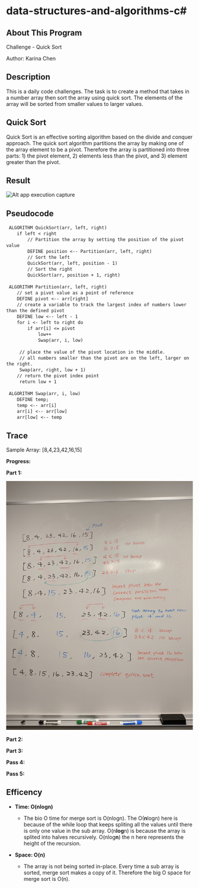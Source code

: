 # data-structures-and-algorithms-c#

## About This Program
Challenge - Quick Sort

Author: Karina Chen

## Description
This is a daily code challenges. The task is to create a method that takes in a number array then sort the array using quick sort. The elements of the array will be sorted from smaller values to larger values.

## Quick Sort
Quick Sort is an effective sorting algorithm based on the divide and conquer approach. The quick sort algorithm partitions the array by making one of the array element to be a pivot. Therefore the array is partitioned into three parts: 1) the pivot element, 2) elements less than the pivot, and 3) element greater than the pivot.

## Result
![Alt app execution capture](/Assets/.JPG)

## Pseudocode
```
 ALGORITHM QuickSort(arr, left, right)
    if left < right
        // Partition the array by setting the position of the pivot value 
        DEFINE position <-- Partition(arr, left, right)
        // Sort the left
        QuickSort(arr, left, position - 1)
        // Sort the right
        QuickSort(arr, position + 1, right)

 ALGORITHM Partition(arr, left, right)
    // set a pivot value as a point of reference
    DEFINE pivot <-- arr[right]
    // create a variable to track the largest index of numbers lower than the defined pivot
    DEFINE low <-- left - 1
    for i <- left to right do
        if arr[i] <= pivot
            low++
            Swap(arr, i, low)

     // place the value of the pivot location in the middle.
     // all numbers smaller than the pivot are on the left, larger on the right. 
     Swap(arr, right, low + 1)
    // return the pivot index point
     return low + 1

 ALGORITHM Swap(arr, i, low)
    DEFINE temp;
    temp <-- arr[i]
    arr[i] <-- arr[low]
    arr[low] <-- temp
```
## Trace
Sample Array:
[8,4,23,42,16,15]

**Progress:**

**Part 1:**


![Alt app execution capture](/Assets/code28_1.jpg)

**Part 2:**


**Part 3:**


**Pass 4:**


**Pass 5:**



## Efficency

* **Time: O(nlogn)**
  * The bio O time for merge sort is O(nlogn). The O(**n**logn) here is because of the while loop that keeps spliting all the values until there is only one value in the sub array. O(n**log**n) is because the array is splited into halves recursively. O(nlog**n**) the n here represents the height of the recursion.

* **Space: O(n)**
  * The array is not being sorted in-place. Every time a sub array is sorted, merge sort makes a copy of it. Therefore the big O space for merge sort is O(n).